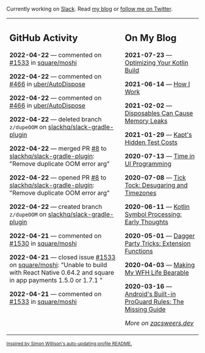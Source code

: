Currently working on [Slack](https://slack.com/). Read [my blog](https://zacsweers.dev/) or [follow me on Twitter](https://twitter.com/ZacSweers).

<table><tr><td valign="top" width="60%">

## GitHub Activity
<!-- githubActivity starts -->
**2022-04-22** — commented on [#1533](https://github.com/square/moshi/issues/1533#issuecomment-1106713574) in [square/moshi](https://github.com/square/moshi)

**2022-04-22** — commented on [#466](https://github.com/uber/AutoDispose/pull/466#issuecomment-1106701619) in [uber/AutoDispose](https://github.com/uber/AutoDispose)

**2022-04-22** — commented on [#466](https://github.com/uber/AutoDispose/pull/466#issuecomment-1106700027) in [uber/AutoDispose](https://github.com/uber/AutoDispose)

**2022-04-22** — deleted branch `z/dupeOOM` on [slackhq/slack-gradle-plugin](https://github.com/slackhq/slack-gradle-plugin)

**2022-04-22** — merged PR [#8](https://github.com/slackhq/slack-gradle-plugin/pull/8) to [slackhq/slack-gradle-plugin](https://github.com/slackhq/slack-gradle-plugin): "Remove duplicate OOM error arg"

**2022-04-22** — opened PR [#8](https://github.com/slackhq/slack-gradle-plugin/pull/8) to [slackhq/slack-gradle-plugin](https://github.com/slackhq/slack-gradle-plugin): "Remove duplicate OOM error arg"

**2022-04-22** — created branch `z/dupeOOM` on [slackhq/slack-gradle-plugin](https://github.com/slackhq/slack-gradle-plugin)

**2022-04-21** — commented on [#1530](https://github.com/square/moshi/issues/1530#issuecomment-1105657859) in [square/moshi](https://github.com/square/moshi)

**2022-04-21** — closed issue [#1533](https://github.com/square/moshi/issues/1533) on [square/moshi](https://github.com/square/moshi): "Unable to build with React Native 0.64.2 and square in app payments 1.5.0 or 1.7.1 "

**2022-04-21** — commented on [#1533](https://github.com/square/moshi/issues/1533#issuecomment-1105657037) in [square/moshi](https://github.com/square/moshi)
<!-- githubActivity ends -->
</td><td valign="top" width="40%">

## On My Blog
<!-- blog starts -->
**2021-07-23** — [Optimizing Your Kotlin Build](https://www.zacsweers.dev/optimizing-your-kotlin-build/)

**2021-06-14** — [How I Work](https://www.zacsweers.dev/how-i-work/)

**2021-02-02** — [Disposables Can Cause Memory Leaks](https://www.zacsweers.dev/disposables-can-cause-memory-leaks/)

**2021-01-29** — [Kapt's Hidden Test Costs](https://www.zacsweers.dev/kapts-hidden-test-costs/)

**2020-07-13** — [Time in UI Programming](https://www.zacsweers.dev/time-in-ui/)

**2020-07-08** — [Tick Tock: Desugaring and Timezones](https://www.zacsweers.dev/ticktock-desugaring-timezones/)

**2020-06-11** — [Kotlin Symbol Processing: Early Thoughts](https://www.zacsweers.dev/kotlin-symbol-processor-early-thoughts/)

**2020-05-01** — [Dagger Party Tricks: Extension Functions](https://www.zacsweers.dev/dagger-party-tricks-extension-functions/)

**2020-04-03** — [Making My WFH Life Bearable](https://www.zacsweers.dev/making-wfh-life-bearable/)

**2020-03-16** — [Android's Built-in ProGuard Rules: The Missing Guide](https://www.zacsweers.dev/android-proguard-rules/)
<!-- blog ends -->
_More on [zacsweers.dev](https://zacsweers.dev/)_
</td></tr></table>

<sub><a href="https://simonwillison.net/2020/Jul/10/self-updating-profile-readme/">Inspired by Simon Willison's auto-updating profile README.</a></sub>